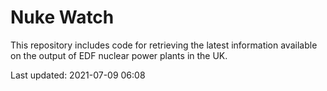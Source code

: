 # Nuke Watch

This repository includes code for retrieving the latest information available on the output of EDF nuclear power plants in the UK.

Last updated: 2021-07-09 06:08